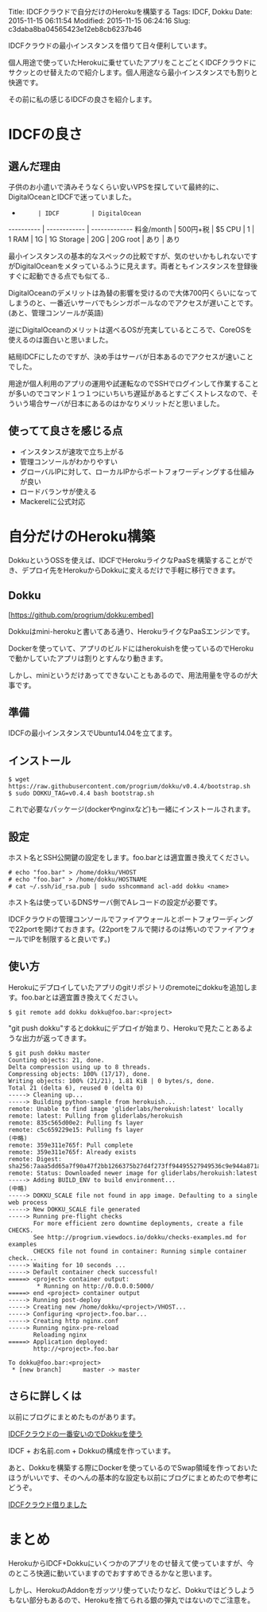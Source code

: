 Title: IDCFクラウドで自分だけのHerokuを構築する
Tags: IDCF, Dokku
Date: 2015-11-15 06:11:54
Modified: 2015-11-15 06:24:16
Slug: c3daba8ba04565423e12eb8cb6237b46

IDCFクラウドの最小インスタンスを借りて日々便利しています。

個人用途で使っていたHerokuに乗せていたアプリをことごとくIDCFクラウドにサクッとのせ替えたので紹介します。個人用途なら最小インスタンスでも割りと快適です。

その前に私の感じるIDCFの良さを紹介します。

# IDCFの良さ

## 選んだ理由

子供のお小遣いで済みそうなくらい安いVPSを探していて最終的に、DigitalOceanとIDCFで迷っていました。

-          | IDCF         | DigitalOcean
---------- | ------------ | -------------
料金/month | 500円+税     | $5
CPU        | 1            | 1
RAM        | 1G           | 1G
Storage    | 20G          | 20G
root       | あり         | あり

最小インスタンスの基本的なスペックの比較ですが、気のせいかもしれないですがDigitalOceanをメタっているふうに見えます。両者ともインスタンスを登録後すぐに起動できる点でも似てる..

DigitalOceanのデメリットは為替の影響を受けるので大体700円くらいになってしまうのと、一番近いサーバでもシンガポールなのでアクセスが遅いことです。(あと、管理コンソールが英語)

逆にDigitalOceanのメリットは選べるOSが充実しているところで、CoreOSを使えるのは面白いと思いました。

結局IDCFにしたのですが、決め手はサーバが日本あるのでアクセスが速いことでした。

用途が個人利用のアプリの運用や試運転なのでSSHでログインして作業することが多いのでコマンド１つ１つにいちいち遅延があるとすごくストレスなので、そういう場合サーバが日本にあるのはかなりメリットだと思いました。

## 使ってて良さを感じる点

* インスタンスが速攻で立ち上がる
* 管理コンソールがわかりやすい
* グローバルIPに対して、ローカルIPからポートフォワーディングする仕組みが良い
* ロードバランサが使える
* Mackerelに公式対応

# 自分だけのHeroku構築

DokkuというOSSを使えば、IDCFでHerokuライクなPaaSを構築することができ、デプロイ先をHerokuからDokkuに変えるだけで手軽に移行できます。

## Dokku

[https://github.com/progrium/dokku:embed]

Dokkuはmini-herokuと書いてある通り、HerokuライクなPaaSエンジンです。

Dockerを使っていて、アプリのビルドにはherokuishを使っているのでHerokuで動かしていたアプリは割りとすんなり動きます。

しかし、miniというだけあってできないこともあるので、用法用量を守るのが大事です。

## 準備

IDCFの最小インスタンスでUbuntu14.04を立てます。

## インストール

```
$ wget https://raw.githubusercontent.com/progrium/dokku/v0.4.4/bootstrap.sh
$ sudo DOKKU_TAG=v0.4.4 bash bootstrap.sh
```

これで必要なパッケージ(dockerやnginxなど)も一緒にインストールされます。

## 設定

ホスト名とSSH公開鍵の設定をします。foo.barと<name>は適宜置き換えてください。

```
# echo "foo.bar" > /home/dokku/VHOST
# echo "foo.bar" > /home/dokku/HOSTNAME
# cat ~/.ssh/id_rsa.pub | sudo sshcommand acl-add dokku <name>
```

ホスト名は使っているDNSサーバ側でAレコードの設定が必要です。

IDCFクラウドの管理コンソールでファイアウォールとポートフォワーディングで22portを開けておきます。(22portをフルで開けるのは怖いのでファイアウォールでIPを制限すると良いです。)

## 使い方

Herokuにデプロイしていたアプリのgitリポジトリのremoteにdokkuを追加します。foo.barと<project>は適宜置き換えてください。

```
$ git remote add dokku dokku@foo.bar:<project>
```

"git push dokku"するとdokkuにデプロイが始まり、Herokuで見たことあるような出力が返ってきます。

```
$ git push dokku master
Counting objects: 21, done.
Delta compression using up to 8 threads.
Compressing objects: 100% (17/17), done.
Writing objects: 100% (21/21), 1.81 KiB | 0 bytes/s, done.
Total 21 (delta 6), reused 0 (delta 0)
-----> Cleaning up...
-----> Building python-sample from herokuish...
remote: Unable to find image 'gliderlabs/herokuish:latest' locally
remote: latest: Pulling from gliderlabs/herokuish
remote: 835c565d00e2: Pulling fs layer
remote: c5c659229e15: Pulling fs layer
(中略)
remote: 359e311e765f: Pull complete
remote: 359e311e765f: Already exists
remote: Digest: sha256:7aaa5dd65a7f90a47f2bb1266375b27d4f273ff94495527949536c9e944a871a
remote: Status: Downloaded newer image for gliderlabs/herokuish:latest
-----> Adding BUILD_ENV to build environment...
(中略)
-----> DOKKU_SCALE file not found in app image. Defaulting to a single web process
-----> New DOKKU_SCALE file generated
-----> Running pre-flight checks
       For more efficient zero downtime deployments, create a file CHECKS.
       See http://progrium.viewdocs.io/dokku/checks-examples.md for examples
       CHECKS file not found in container: Running simple container check...
-----> Waiting for 10 seconds ...
-----> Default container check successful!
=====> <project> container output:
        * Running on http://0.0.0.0:5000/
=====> end <project> container output
-----> Running post-deploy
-----> Creating new /home/dokku/<project>/VHOST...
-----> Configuring <project>.foo.bar...
-----> Creating http nginx.conf
-----> Running nginx-pre-reload
       Reloading nginx
=====> Application deployed:
       http://<project>.foo.bar

To dokku@foo.bar:<project>
 * [new branch]      master -> master
```

## さらに詳しくは

以前にブログにまとめたものがあります。

[IDCFクラウドの一番安いのでDokkuを使う](http://blog.muuny-blue.info/9375084629cd055e6b819053bc9714de.html "IDCFクラウドの一番安いのでDokkuを使う")

IDCF + お名前.com + Dokkuの構成を作っています。

あと、Dokkuを構築する際にDockerを使っているのでSwap領域を作っておいたほうがいいです、そのへんの基本的な設定も以前にブログにまとめたので参考にどうぞ。

[IDCFクラウド借りました](http://blog.muuny-blue.info/50982fb2f2cfa186d335310461dfa2be.html "IDCFクラウド借りました")

# まとめ

HerokuからIDCF+Dokkuにいくつかのアプリをのせ替えて使っていますが、今のところ快適に動いていますのでおすすめできるかなと思います。

しかし、HerokuのAddonをガッツリ使っていたりなど、Dokkuではどうしようもない部分もあるので、Herokuを捨てられる銀の弾丸ではないのでご注意を。
